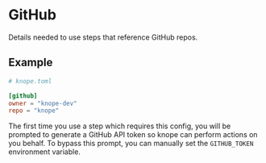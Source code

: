 # GitHub

Details needed to use steps that reference GitHub repos.

## Example

```TOML
# knope.toml

[github]
owner = "knope-dev"
repo = "knope"
```

The first time you use a step which requires this config, you will be prompted to generate a GitHub API token so knope can perform actions on you behalf. To bypass this prompt, you can manually set the `GITHUB_TOKEN` environment variable.
